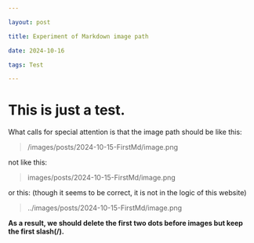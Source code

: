 ```yaml
---

layout: post

title: Experiment of Markdown image path

date: 2024-10-16

tags: Test 

---
```






# This is just a test.

What calls for special attention is that the image path should be like this:

> /images/posts/2024-10-15-FirstMd/image.png

not like this:

> images/posts/2024-10-15-FirstMd/image.png

or this:   (though it seems to be correct, it is not in the logic of this website)

> ../images/posts/2024-10-15-FirstMd/image.png


**As a result, we should delete the first two dots before images but keep the first slash(/).**